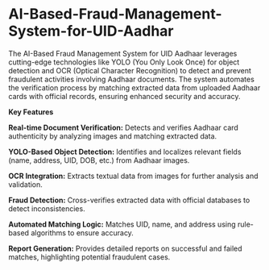 # AI-Based-Fraud-Management-System-for-UID-Aadhar
The AI-Based Fraud Management System for UID Aadhaar leverages cutting-edge technologies 
like YOLO (You Only Look Once) for object detection and OCR (Optical Character Recognition) 
to detect and prevent fraudulent activities involving Aadhaar documents. The system automates
the verification process by matching extracted data from uploaded Aadhaar cards with official
records, ensuring enhanced security and accuracy.

**Key Features**

**Real-time Document Verification:** Detects and verifies Aadhaar card authenticity by analyzing images and matching extracted data.

**YOLO-Based Object Detection:** Identifies and localizes relevant fields (name, address, UID, DOB, etc.) from Aadhaar images.

**OCR Integration:** Extracts textual data from images for further analysis and validation.

**Fraud Detection:** Cross-verifies extracted data with official databases to detect inconsistencies.

**Automated Matching Logic:** Matches UID, name, and address using rule-based algorithms to ensure accuracy.

**Report Generation:** Provides detailed reports on successful and failed matches, highlighting potential fraudulent cases.
